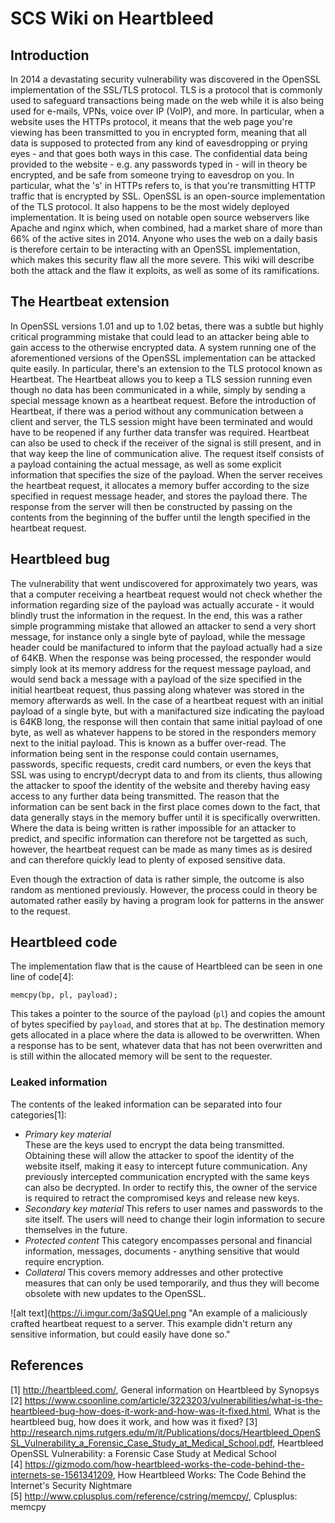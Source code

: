 # SCS Wiki on Heartbleed

## Introduction

In 2014 a devastating security vulnerability was discovered in the OpenSSL implementation of the SSL/TLS protocol. TLS is a protocol that is commonly used to safeguard transactions being made on the web while it is also being used for e-mails, VPNs, voice over IP (VoIP), and more. In particular, when a website uses the HTTPs protocol, it means that the web page you're viewing has been transmitted to you in encrypted form, meaning that all data is supposed to protected from any kind of eavesdropping or prying eyes - and that goes both ways in this case. The confidential data being provided to the website - e.g. any passwords typed in - will in theory be encrypted, and be safe from someone trying to eavesdrop on you. In particular, what the 's' in HTTPs refers to, is that you're transmitting HTTP traffic that is encrypted by SSL. OpenSSL is an open-source implementation of the TLS protocol. It also happens to be the most widely deployed implementation. It is being used on notable open source webservers like Apache and nginx which, when combined, had a market share of more than 66% of the active sites in 2014. Anyone who uses the web on a daily basis is therefore certain to be interacting with an OpenSSL implementation, which makes this security flaw all the more severe. This wiki will describe both the attack and the flaw it exploits, as well as some of its ramifications. 

## The Heartbeat extension

In OpenSSL versions 1.01 and up to 1.02 betas, there was a subtle but highly critical programming mistake that could lead to an attacker being able to gain access to the otherwise encrypted data. A system running one of the aforementioned versions of the OpenSSL implementation can be attacked quite easily. In particular, there's an extension to the TLS protocol known as Heartbeat. The Heartbeat allows you to keep a TLS session running even though no data has been communicated in a while, simply by sending a special message known as a heartbeat request. Before the introduction of Heartbeat, if there was a period without any communication between a client and server, the TLS session might have been terminated and would have to be reopened if any further data transfer was required. Heartbeat can also be used to check if the receiver of the signal is still present, and in that way keep the line of communication alive. The request itself consists of a payload containing the actual message, as well as some explicit information that specifies the size of the payload. When the server receives the heartbeat request, it allocates a memory buffer according to the size specified in request message header, and stores the payload there. The response from the server will then be constructed by passing on the contents from the beginning of the buffer until the length specified in the heartbeat request.  

## Heartbleed bug

The vulnerability that went undiscovered for approximately two years, was that a computer receiving a heartbeat request would not check whether the information regarding size of the payload was actually accurate - it would blindly trust the information in the request. In the end, this was a rather simple programming mistake that allowed an attacker to send a very short message, for instance only a single byte of payload, while the message header could be manifactured to inform that the payload actually had a size of 64KB. When the response was being processed, the responder would simply look at its memory address for the request message payload, and would send back a message with a payload of the size specified in the initial heartbeat request, thus passing along whatever was stored in the memory afterwards as well. In the case of a heartbeat request with an initial payload of a single byte, but with a manifactured size indicating the payload is 64KB long, the response will then contain that same initial payload of one byte, as well as whatever happens to be stored in the responders memory next to the initial payload. This is known as a buffer over-read. The information being sent in the response could contain usernames, passwords, specific requests, credit card numbers, or even the keys that SSL was using to encrypt/decrypt data to and from its clients, thus allowing the attacker to spoof the identity of the website and thereby having easy access to any further data being transmitted. The reason that the information can be sent back in the first place comes down to the fact, that data generally stays in the memory buffer until it is specifically overwritten. Where the data is being written is rather impossible for an attacker to predict, and specific information can therefore not be targetted as such, however, the heartbeat request can be made as many times as is desired and can therefore quickly lead to plenty of exposed sensitive data. 

Even though the extraction of data is rather simple, the outcome is also random as mentioned previously. However, the process could in theory be automated rather easily by having a program look for patterns in the answer to the request.

## Heartbleed code

The implementation flaw that is the cause of Heartbleed can be seen in one line of code[4]:

`memcpy(bp, pl, payload);`

This takes a pointer to the source of the payload (`pl`) and copies the amount of bytes specified by `payload`, and stores that at `bp`. The destination memory gets allocated in a place where the data is allowed to be overwritten. When a response has to be sent, whatever data that has not been overwritten and is still within the allocated memory will be sent to the requester. 

### Leaked information
The contents of the leaked information can be separated into four categories[1]:

- *Primary key material*  
These are the keys used to encrypt the data being transmitted. Obtaining these will allow the attacker to spoof the identity of the website itself, making it easy to intercept future communication. Any previously intercepted communication encrypted with the same keys can also be decrypted. In order to rectify this, the owner of the service is required to retract the compromised keys and release new keys. 
- *Secondary key material*
This refers to user names and passwords to the site itself. The users will need to change their login information to secure themselves in the future.
- *Protected content*
This category encompasses personal and financial information, messages, documents - anything sensitive that would require encryption.
- *Collateral*
This covers memory addresses and other protective measures that can only be used temporarily, and thus they will become obsolete with new updates to the OpenSSL. 

![alt text](https://i.imgur.com/3aSQUel.png "An example of a maliciously crafted heartbeat request to a server. This example didn't return any sensitive information, but could easily have done so."


## References

[1] http://heartbleed.com/, General information on Heartbleed by Synopsys  
[2] https://www.csoonline.com/article/3223203/vulnerabilities/what-is-the-heartbleed-bug-how-does-it-work-and-how-was-it-fixed.html, What is the heartbleed bug, how does it work, and how was it fixed?
[3] http://research.njms.rutgers.edu/m/it/Publications/docs/Heartbleed_OpenSSL_Vulnerability_a_Forensic_Case_Study_at_Medical_School.pdf, Heartbleed OpenSSL Vulnerability: a Forensic Case Study at Medical School  
[4] https://gizmodo.com/how-heartbleed-works-the-code-behind-the-internets-se-1561341209, How Heartbleed Works: The Code Behind the Internet's Security Nightmare  
[5] http://www.cplusplus.com/reference/cstring/memcpy/, Cplusplus: memcpy
